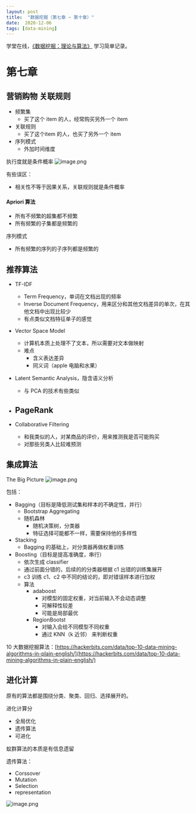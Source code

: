 ```yaml
---
layout: post
title:  "数据挖掘（第七章 ~ 第十章）"
date:  2020-12-06
tags: [data-mining]
---
```


学堂在线，[《数据挖掘：理论与算法》](https://www.xuetangx.com/course/THU08091000385/4233665?channel=search_result) 学习简单记录。

# 第七章



## 营销购物 关联规则

- 频繁集
   - 买了这个 item 的人，经常购买另外一个 item
- 关联规则
   - 买了这个item 的人，也买了另外一个 item
- 序列模式
   - 外加时间维度



执行度就是条件概率
![image.png](https://cdn.nlark.com/yuque/0/2020/png/86887/1607051093300-4511d1a8-d1c7-4f97-9b45-33d39ecc5136.png#align=left&display=inline&height=89&margin=%5Bobject%20Object%5D&name=image.png&originHeight=342&originWidth=1194&size=155875&status=done&style=none&width=311)


有些误区：

- 相关性不等于因果关系，关联规则就是条件概率





#### Apriori 算法

- 所有不频繁的超集都不频繁
- 所有频繁的子集都是频繁的



序列模式

- 所有频繁的序列的子序列都是频繁的







## 推荐算法

- TF-IDF
   - Term Frequency，单词在文档出现的频率
   - Inverse Document Frequency，用来区分和其他文档差异的单次，在其他文档中出现比较少
   - 有点类似文档特征单子的感觉
- Vector Space Model
   - 计算机本质上处理不了文本，所以需要对文本做映射
   - 难点
      - 含义表达差异
      - 同义词（apple 电脑和水果）
- Latent Semantic Analysis，隐含语义分析
   - 与 PCA 的技术有些类似
- PageRank
   -

- Collaborative Filtering
   - 和我类似的人，对某商品的评价，用来推测我是否可能购买
   - 对那些另类人比较难预测





## 集成算法
The Big Picture
![image.png](https://cdn.nlark.com/yuque/0/2020/png/86887/1607073520884-a213247d-4df5-4840-b9ae-2f035f5613fe.png#align=left&display=inline&height=310&margin=%5Bobject%20Object%5D&name=image.png&originHeight=1046&originWidth=1500&size=606450&status=done&style=none&width=445)


包括：

- Bagging（目标是降低测试集和样本的不确定性，并行）
   - Bootstrap Aggregating
   - 随机森林
      - 随机决策树，分类器
      - 特征选择可能都不一样，需要保持他的多样性
- Stacking
   - Bagging 的基础上，对分类器再做权重训练
- Boosting（目标是提高准确度，串行）
   - 依次生成 classifier
   - 通过前面分错的，后续的的分类器根据 c1 出错的训练集展开
   - c3 训练 c1、c2 中不同的结论的，即对错误样本进行加权
   - 算法
      - adaboost
         - 对模型的固定权重，对当前输入不会动态调整
         - 可解释性较差
         - 可能是局部最优
      - RegionBootst
         - 对输入会给不同模型不同权重
         - 通过 KNN（k 近邻） 来判断权重

10 大数据挖掘算法：[https://hackerbits.com/data/top-10-data-mining-algorithms-in-plain-english/](https://hackerbits.com/data/top-10-data-mining-algorithms-in-plain-english/)




## 进化计算


原有的算法都是围绕分类、聚类、回归、选择展开的。


进化计算分

- 全局优化
- 遗传算法
- 可进化



蚁群算法的本质是有信息遗留


遗传算法：

- Corssover
- Mutation
- Selection
- representation

![image.png](https://cdn.nlark.com/yuque/0/2020/png/86887/1607088609434-950d5669-b59e-4fca-bb86-2e9bcb1cc11d.png#align=left&display=inline&height=261&margin=%5Bobject%20Object%5D&name=image.png&originHeight=1050&originWidth=1734&size=1045669&status=done&style=none&width=431)





